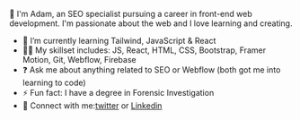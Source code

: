 👋 I'm Adam, an SEO specialist pursuing a career in front-end web development. I'm passionate about the web and I love learning and creating.
<br/>
  
- 🌱 I’m currently learning Tailwind, JavaScript & React  
- 🧑‍💻 My skillset includes: JS, React, HTML, CSS, Bootstrap, Framer Motion, Git, Webflow, Firebase
- ❓ Ask me about anything related to SEO or Webflow (both got me into learning to code)  
- ⚡ Fun fact: I have a degree in Forensic Investigation  
- 🤙 Connect with me:<a href="https://twitter.com/adamddurrant" target="_blank">twitter</a> or <a href="https://linkedin.com/in/adam-durrant" target="_blank">Linkedin</a>
